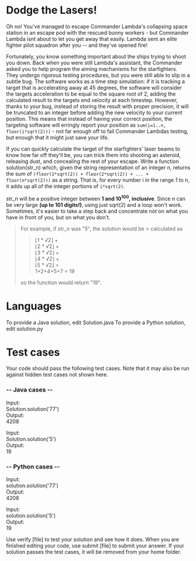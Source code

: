 Dodge the Lasers!
=================

Oh no! You've managed to escape Commander Lambda's collapsing space station in an escape pod with the rescued bunny workers - but Commander Lambda isnt about to let you get away that easily. Lambda sent an elite fighter pilot squadron after you -- and they've opened fire!

Fortunately, you know something important about the ships trying to shoot you down. Back when you were still Lambda's assistant, the Commander asked you to help program the aiming mechanisms for the starfighters. They undergo rigorous testing procedures, but you were still able to slip in a subtle bug. The software works as a time step simulation: if it is tracking a target that is accelerating away at 45 degrees, the software will consider the targets acceleration to be equal to the square root of 2, adding the calculated result to the targets end velocity at each timestep. However, thanks to your bug, instead of storing the result with proper precision, it will be truncated to an integer before adding the new velocity to your current position.  This means that instead of having your correct position, the targeting software will erringly report your position as `sum(i=1..n, floor(i*sqrt(2)))` - not far enough off to fail Commander Lambdas testing, but enough that it might just save your life.

If you can quickly calculate the target of the starfighters' laser beams to know how far off they'll be, you can trick them into shooting an asteroid, releasing dust, and concealing the rest of your escape.  Write a function solution(str_n) which, given the string representation of an integer n, returns the sum of `(floor(1*sqrt(2)) + floor(2*sqrt(2)) + ... + floor(n*sqrt(2)))` as a string. That is, for every number i in the range 1 to n, it adds up all of the integer portions of `i*sqrt(2)`.

str_n will be a positive integer between **1 and 10<sup>100</sup>, inclusive**. Since n can be very large **(up to 101 digits!)**, using just sqrt(2) and a loop won't work. Sometimes, it's easier to take a step back and concentrate not on what you have in front of you, but on what you don't.

> For example, if str_n was "5", the solution would be > calculated as  
> 
>> ⌊1 *  √2⌋ +  
>> ⌊2 *  √2⌋ +  
>> ⌊3 *  √2⌋ +  
>> ⌊4 *  √2⌋ +  
>> ⌊5 *  √2⌋ =  
>> 1+2+4+5+7 = 19  
>
>so the function would return "19".

Languages
=========

To provide a Java solution, edit Solution.java
To provide a Python solution, edit solution.py

Test cases
==========
Your code should pass the following test cases.
Note that it may also be run against hidden test cases not shown here.

### -- Java cases --  
Input:  
Solution.solution('77')  
Output:  
    4208  

Input:  
Solution.solution('5')  
Output:  
    19  
  
### -- Python cases --  
Input:  
solution.solution('77')  
Output:  
    4208  

Input:  
solution.solution('5')  
Output:  
    19  

Use verify [file] to test your solution and see how it does. When you are finished editing your code, use submit [file] to submit your answer. If your solution passes the test cases, it will be removed from your home folder.